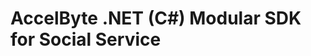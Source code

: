[//]: # (This code is generated by tool. DO NOT EDIT.)

# AccelByte .NET (C#) Modular SDK for Social Service